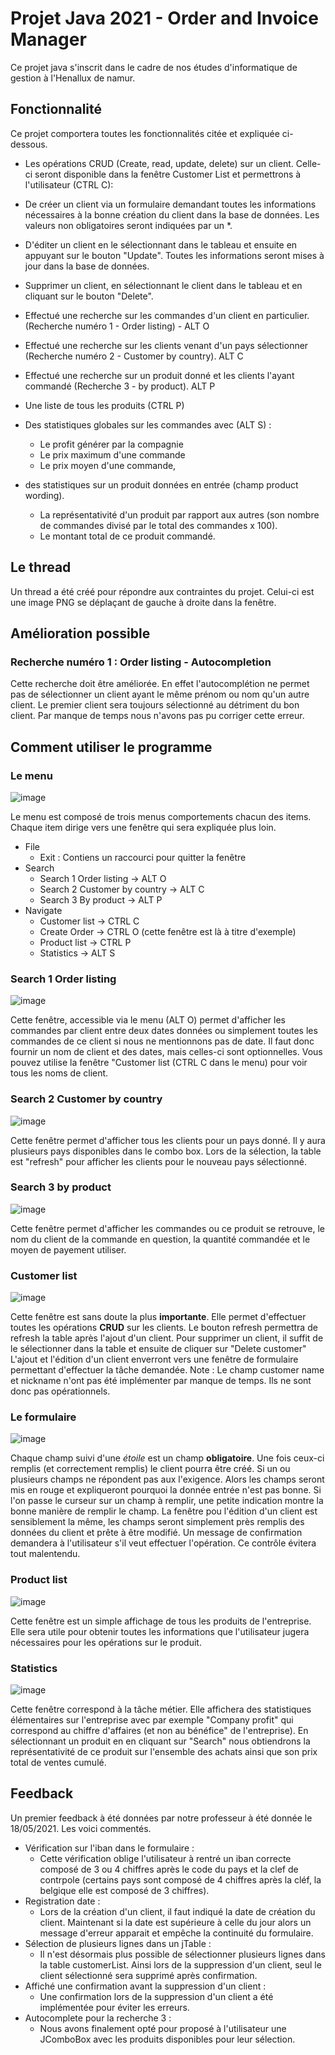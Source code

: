# Projet Java 2021 - Order and Invoice Manager

Ce projet java s'inscrit dans le cadre de nos études d'informatique de gestion à l'Henallux de namur.

## Fonctionnalité
Ce projet comportera toutes les fonctionnalités citée et expliquée ci-dessous.

* Les opérations CRUD (Create, read, update, delete) sur un client. Celle-ci seront disponible dans la fenêtre Customer List et permettrons à l'utilisateur (CTRL C): 
 * De créer un client via un formulaire demandant toutes les informations nécessaires à la bonne création du client dans la base de données. Les valeurs non obligatoires seront indiquées par un *.
 * D'éditer un client en le sélectionnant dans le tableau et ensuite en appuyant sur le bouton "Update". Toutes les informations seront mises à jour dans la base de données.
 * Supprimer un client, en sélectionnant le client dans le tableau et en cliquant sur le bouton "Delete".

* Effectué une recherche sur les commandes d'un client en particulier. (Recherche numéro 1 - Order listing) - ALT O
* Effectué une recherche sur les clients venant d'un pays sélectionner (Recherche numéro 2 - Customer by country). ALT C
* Effectué une recherche sur un produit donné et les clients l'ayant commandé (Recherche 3 - by product). ALT P
* Une liste de tous les produits (CTRL P)
* Des statistiques globales sur les commandes avec (ALT S) : 
  * Le profit générer par la compagnie
  * Le prix maximum d'une commande
  * Le prix moyen d'une commande,
* des statistiques sur un produit données en entrée (champ product wording).
  * La représentativité d'un produit par rapport aux autres (son nombre de commandes divisé par le total des commandes x 100).
  * Le montant total de ce produit commandé.

## Le thread
Un thread a été créé pour répondre aux contraintes du projet. Celui-ci est une image PNG se déplaçant de gauche à droite dans la fenêtre.

## Amélioration possible
### Recherche numéro 1 : Order listing - Autocompletion
Cette recherche doit être améliorée. En effet l'autocomplétion ne permet pas de sélectionner un client ayant le même prénom ou nom qu'un autre client. Le premier client sera toujours sélectionné au détriment du bon client. Par manque de temps nous n'avons pas pu corriger cette erreur.

## Comment utiliser le programme
### Le menu
![image](https://user-images.githubusercontent.com/48365113/119388930-37792000-bccb-11eb-9b60-bc4c4fd6e394.png)

Le menu est composé de trois menus comportements chacun des items. Chaque item dirige vers une fenêtre qui sera expliquée plus loin.
* File
  * Exit : Contiens un raccourci pour quitter la fenêtre
* Search
  * Search 1 Order listing -> ALT O
  * Search 2 Customer by country -> ALT C
  * Search 3 By product -> ALT P
* Navigate
  * Customer list -> CTRL C
  * Create Order -> CTRL O (cette fenêtre est là à titre d'exemple)
  * Product list -> CTRL P
  * Statistics -> ALT S

### Search 1 Order listing
![image](https://user-images.githubusercontent.com/48365113/119389393-dd2c8f00-bccb-11eb-8fa0-5a661270f0f9.png)

Cette fenêtre, accessible via le menu (ALT O) permet d'afficher les commandes par client entre deux dates données ou simplement toutes les commandes de ce client si nous ne mentionnons pas de date. 
Il faut donc fournir un nom de client et des dates, mais celles-ci sont optionnelles. 
Vous pouvez utilise la fenêtre "Customer list (CTRL C dans le menu) pour voir tous les noms de client. 

### Search 2 Customer by country
![image](https://user-images.githubusercontent.com/48365113/119389526-0816e300-bccc-11eb-88eb-3eae03fa3670.png)

Cette fenêtre permet d'afficher tous les clients pour un pays donné. Il y aura plusieurs pays disponibles dans le combo box. Lors de la sélection, la table est "refresh" pour afficher les clients pour le nouveau pays sélectionné.

### Search 3 by product
![image](https://user-images.githubusercontent.com/48365113/119389598-241a8480-bccc-11eb-85fc-7f855a6f8415.png)

Cette fenêtre permet d'afficher les commandes ou ce produit se retrouve, le nom du client de la commande en question, la quantité commandée et le moyen de payement utiliser. 

### Customer list
![image](https://user-images.githubusercontent.com/48365113/119389682-401e2600-bccc-11eb-8cc6-61a796f52bba.png)

Cette fenêtre est sans doute la plus **importante**. Elle permet d'effectuer toutes les opérations **CRUD** sur les clients.
Le bouton refresh permettra de refresh la table après l'ajout d'un client.
Pour supprimer un client, il suffit de le sélectionner dans la table et ensuite de cliquer sur "Delete customer"
L'ajout et l'édition d'un client enverront vers une fenêtre de formulaire permettant d'effectuer la tâche demandée.
Note : Le champ customer name et nickname n'ont pas été implémenter par manque de temps. Ils ne sont donc pas opérationnels. 

### Le formulaire
![image](https://user-images.githubusercontent.com/48365113/119389807-680d8980-bccc-11eb-9994-455c8034e03e.png)

Chaque champ suivi d'une *étoile* est un champ **obligatoire**. Une fois ceux-ci remplis (et correctement remplis) le client pourra être créé. 
Si un ou plusieurs champs ne répondent pas aux l'exigence. Alors les champs seront mis en rouge et expliqueront pourquoi la donnée entrée n'est pas bonne. 
Si l'on passe le curseur sur un champ à remplir, une petite indication montre la bonne manière de remplir le champ.
La fenêtre pou l'édition d'un client est sensiblement la même, les champs seront simplement près remplis des données du client et prête à être modifié. 
Un message de confirmation demandera à l'utilisateur s'il veut effectuer l'opération. Ce contrôle évitera tout malentendu. 

### Product list
![image](https://user-images.githubusercontent.com/48365113/119389992-aacf6180-bccc-11eb-8b5f-069c47c9f443.png)

Cette fenêtre est un simple affichage de tous les produits de l'entreprise. Elle sera utile pour obtenir toutes les informations que l'utilisateur jugera nécessaires pour les opérations sur le produit.

### Statistics
![image](https://user-images.githubusercontent.com/48365113/119390101-d5b9b580-bccc-11eb-850d-c4329e51dc7c.png)

Cette fenêtre correspond à la tâche métier. Elle affichera des statistiques élémentaires sur l'entreprise avec par exemple "Company profit" qui correspond au chiffre d'affaires (et non au bénéfice" de l'entreprise).
En sélectionnant un produit en en cliquant sur "Search" nous obtiendrons la représentativité de ce produit sur l'ensemble des achats ainsi que son prix total de ventes cumulé.


## Feedback
Un premier feedback à été données par notre professeur à été donnée le 18/05/2021.  Les voici commentés.

* Vérification sur l'iban dans le formulaire :
  * Cette vérification oblige l'utilisateur à rentré un iban correcte composé de 3 ou 4 chiffres après le code du pays et la clef de contrpole (certains pays sont composé de 4 chiffres après la cléf, la belgique elle est composé de 3 chiffres).
* Registration date :
  * Lors de la création d'un client, il faut indiqué la date de création du client. Maintenant si la date est supérieure à celle du jour alors un message d'erreur apparait et empêche la continuité du formulaire.
* Sélection de plusieurs lignes dans un jTable :
  * Il n'est désormais plus possible de sélectionner plusieurs lignes dans la table customerList. Ainsi lors de la suppression d'un client, seul le client sélectionné sera supprimé après confirmation.
* Affiché une confirmation avant la suppression d'un client :
  * Une confirmation lors de la suppression d'un client a été implémentée pour éviter les erreurs.
* Autocomplete pour la recherche 3 :
  * Nous avons finalement opté pour proposé à l'utilisateur une JComboBox avec les produits disponibles pour leur sélection.
